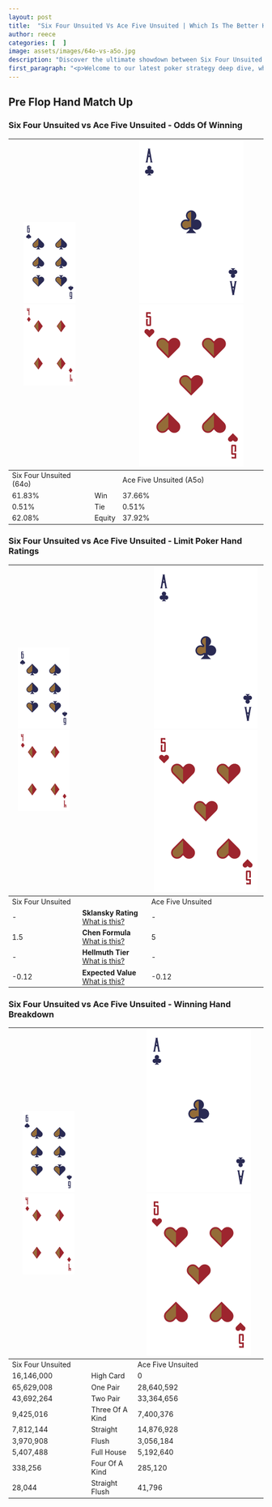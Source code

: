 ```yaml
---
layout: post
title:  "Six Four Unsuited Vs Ace Five Unsuited | Which Is The Better Hand In Poker? A Complete Guide"
author: reece
categories: [  ]
image: assets/images/64o-vs-a5o.jpg
description: "Discover the ultimate showdown between Six Four Unsuited and Ace Five Unsuited in poker! Uncover the odds, strategies, and scenarios where one hand triumphs over the other. Get ready to up your poker game with this thrilling analysis."
first_paragraph: "<p>Welcome to our latest poker strategy deep dive, where we're pitting two distinct hands against each other in a high-stakes showdown: Six Four Unsuited vs Ace Five Unsuited.</p><p>In the dynamic world of poker, every decision counts, and knowing which hand holds the upper hand is key to your success at the table.</p><p>In this article, we'll dissect these two hands, explore the scenarios where one dominates the other, and equip you with the knowledge to make strategic choices that can tip the odds in your favor.</p><p>Get ready to unravel the intriguing dynamics of these poker hands and elevate your game to new heights.</p>"
---
```




[comment]: # (sp0)

## Pre Flop Hand Match Up

<div class="table hand-ratings" markdown="1"> 



### Six Four Unsuited vs Ace Five Unsuited - Odds Of Winning


    
| ![image info](assets/images/hand1/6.png) ![image info](assets/images/hand1/4o.png) |  | ![image info](assets/images/hand2/A.png) ![image info](assets/images/hand2/5o.png) |
| -------- | -------- | -------- |
| Six Four Unsuited (64o) |  | Ace Five Unsuited (A5o) |
| 61.83% | Win | 37.66% |
| 0.51% | Tie | 0.51% |
| 62.08% | Equity | 37.92% |




[comment]: # (sp1)



### Six Four Unsuited vs Ace Five Unsuited - Limit Poker Hand Ratings


    
| ![image info](assets/images/hand1/6.png) ![image info](assets/images/hand1/4o.png) |  | ![image info](assets/images/hand2/A.png) ![image info](assets/images/hand2/5o.png) |
| -------- | -------- | -------- |
| Six Four Unsuited |  | Ace Five Unsuited |
| - | **Sklansky Rating** [What is this?](/sklansky-rating-explained) | - |
| 1.5 | **Chen Formula** [What is this?](/chen-formula-explained) | 5 |
| - | **Hellmuth Tier** [What is this?](/Hellmuth-tier-explained) | - |
| -0.12 | **Expected Value** [What is this?](/expected-value-explained) | -0.12 |




[comment]: # (sp2)



### Six Four Unsuited vs Ace Five Unsuited - Winning Hand Breakdown


    
| ![image info](assets/images/hand1/6.png) ![image info](assets/images/hand1/4o.png) |  | ![image info](assets/images/hand2/A.png) ![image info](assets/images/hand2/5o.png) |
| -------- | -------- | -------- |
| Six Four Unsuited |  | Ace Five Unsuited |
| 16,146,000 | High Card | 0 |
| 65,629,008 | One Pair | 28,640,592 |
| 43,692,264 | Two Pair | 33,364,656 |
| 9,425,016 | Three Of A Kind | 7,400,376 |
| 7,812,144 | Straight | 14,876,928 |
| 3,970,908 | Flush | 3,056,184 |
| 5,407,488 | Full House | 5,192,640 |
| 338,256 | Four Of A Kind | 285,120 |
| 28,044 | Straight Flush | 41,796 |




[comment]: # (sp3)



</div>

[comment]: # (sp4)



[comment]: # (sp5)

